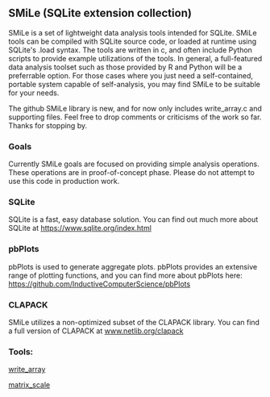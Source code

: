 
## SMiLe (SQLite extension collection)

SMiLe is a set of lightweight data analysis tools intended for SQLite. SMiLe tools can be compiled with SQLite source code, or loaded at runtime using SQLite's .load syntax. The tools are written in c, and often include Python scripts to provide example utilizations of the tools. In general, a full-featured data analysis toolset such as those provided by R and Python will be a preferrable option. For those cases where you just need a self-contained, portable system capable of self-analysis, you may find SMiLe to be suitable for your needs.

The github SMiLe library is new, and for now only includes write_array.c and supporting files. Feel free to drop comments or criticisms of the work so far. Thanks for stopping by. 

### Goals

Currently SMiLe goals are focused on providing simple analysis operations. These operations are in proof-of-concept phase. Please do not attempt to use this code in production work.

### SQLite

SQLite is a fast, easy database solution. You can find out much more about SQLite at https://www.sqlite.org/index.html

### pbPlots

pbPlots is used to generate aggregate plots. pbPlots provides an extensive range of plotting functions, and you can find more about pbPlots here: https://github.com/InductiveComputerScience/pbPlots

### CLAPACK

SMiLe utilizes a non-optimized subset of the CLAPACK library. You can find a full version of CLAPACK at www.netlib.org/clapack

### Tools:

<a href="tools/writearray">write_array</a>

<a href="tools/matrix_scale">matrix_scale</a>
